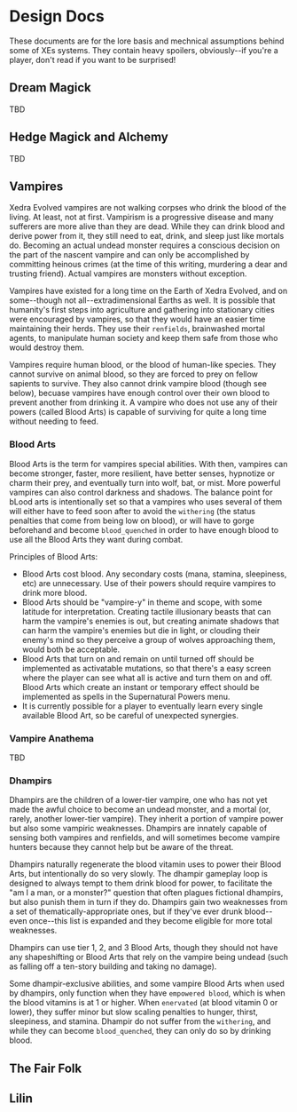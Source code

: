 # Design Docs

These documents are for the lore basis and mechnical assumptions behind some of XEs systems. They contain heavy spoilers, obviously--if you're a player, don't read if you want to be surprised!

## Dream Magick

TBD

## Hedge Magick and Alchemy

TBD

## Vampires

Xedra Evolved vampires are not walking corpses who drink the blood of the living. At least, not at first. Vampirism is a progressive disease and many sufferers are more alive than they are dead. While they can drink blood and derive power from it, they still need to eat, drink, and sleep just like mortals do. Becoming an actual undead monster requires a conscious decision on the part of the nascent vampire and can only be accomplished by committing heinous crimes (at the time of this writing, murdering a dear and trusting friend). Actual vampires are monsters without exception. 

Vampires have existed for a long time on the Earth of Xedra Evolved, and on some--though not all--extradimensional Earths as well. It is possible that humanity's first steps into agriculture and gathering into stationary cities were encouraged by vampires, so that they would have an easier time maintaining their herds. They use their `renfields`, brainwashed mortal agents, to manipulate human society and keep them safe from those who would destroy them. 

Vampires require human blood, or the blood of human-like species. They cannot survive on animal blood, so they are forced to prey on fellow sapients to survive. They also cannot drink vampire blood (though see below), becuase vampires have enough control over their own blood to prevent another from drinking it. A vampire who does not use any of their powers (called Blood Arts) is capable of surviving for quite a long time without needing to feed. 

### Blood Arts

Blood Arts is the term for vampires special abilities. With then, vampires can become stronger, faster, more resilient, have better senses, hypnotize or charm their prey, and eventually turn into wolf, bat, or mist.  More powerful vampires can also control darkness and shadows. The balance point for bLood arts is intentionally set so that a vampires who uses several of them will either have to feed soon after to avoid the `withering` (the status penalties that come from being low on blood), or will have to gorge beforehand and become `blood_quenched` in order to have enough blood to use all the Blood Arts they want during combat.

Principles of Blood Arts:
- Blood Arts cost blood. Any secondary costs (mana, stamina, sleepiness, etc) are unnecessary. Use of their powers should require vampires to drink more blood.
- Blood Arts should be "vampire-y" in theme and scope, with some latitude for interpretation. Creating tactile illusionary beasts that can harm the vampire's enemies is out, but creating animate shadows that can harm the vampire's enemies but die in light, or clouding their enemy's mind so they perceive a group of wolves approaching them, would both be acceptable.
- Blood Arts that turn on and remain on until turned off should be implemented as activatable mutations, so that there's a easy screen where the player can see what all is active and turn them on and off. Blood Arts which create an instant or temporary effect should be implemented as spells in the Supernatural Powers menu.
- It is currently possible for a player to eventually learn every single available Blood Art, so be careful of unexpected synergies. 

### Vampire Anathema

TBD

### Dhampirs

Dhampirs are the children of a lower-tier vampire, one who has not yet made the awful choice to become an undead monster, and a mortal (or, rarely, another lower-tier vampire). They inherit a portion of vampire power but also some vampiric weaknesses. Dhampirs are innately capable of sensing both vampires and renfields, and will sometimes become vampire hunters because they cannot help but be aware of the threat.

Dhampirs naturally regenerate the blood vitamin uses to power their Blood Arts, but intentionally do so very slowly. The dhampir gameplay loop is designed to always tempt to them drink blood for power, to facilitate the "am I a man, or a monster?" question that often plagues fictional dhampirs, but also punish them in turn if they do. Dhampirs gain two weaknesses from a set of thematically-appropriate ones, but if they've ever drunk blood--even once--this list is expanded and they become eligible for more total weaknesses.

Dhampirs can use tier 1, 2, and 3 Blood Arts, though they should not have any shapeshifting or Blood Arts that rely on the vampire being undead (such as falling off a ten-story building and taking no damage). 

Some dhampir-exclusive abilities, and some vampire Blood Arts when used by dhampirs, only function when they have `empowered blood`, which is when the blood vitamins is at 1 or higher. When `enervated` (at blood vitamin 0 or lower), they suffer minor but slow scaling penalties to hunger, thirst, sleepiness, and stamina. Dhampir do not suffer from the `withering`, and while they can become `blood_quenched`, they can only do so by drinking blood. 

## The Fair Folk

## Lilin

